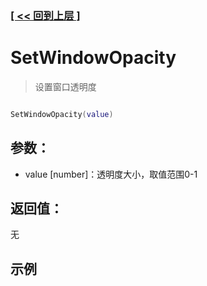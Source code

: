 ### [[ << 回到上层 ]](index.md)

# SetWindowOpacity

> 设置窗口透明度

```lua

SetWindowOpacity(value)

```

## 参数：

+ value [number]：透明度大小，取值范围0-1

## 返回值：

无

## 示例

```lua

```
